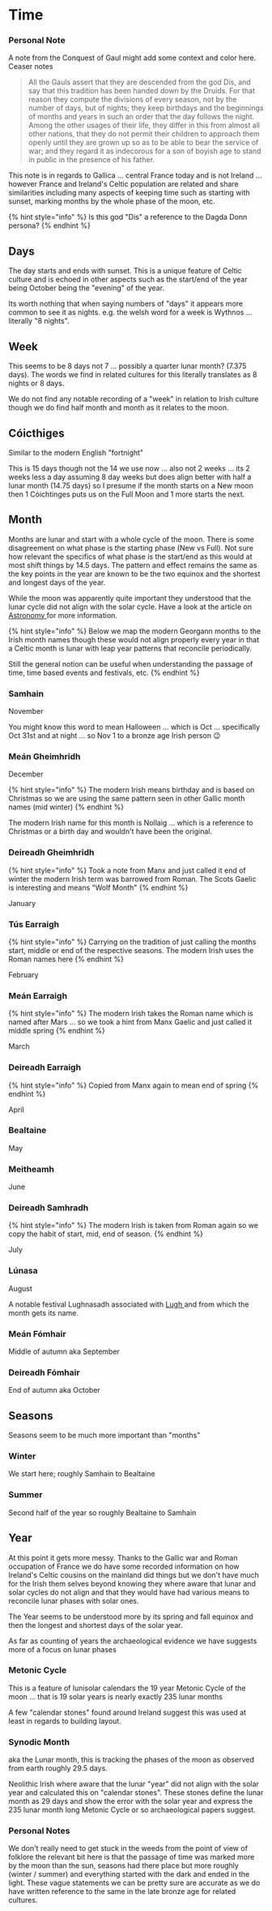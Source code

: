 # Time

### Personal Note

A note from the Conquest of Gaul might add some context and color here. Ceaser notes

> All the Gauls assert that they are descended from the god Dis, and say that this tradition has been handed down by the Druids. For that reason they compute the divisions of every season, not by the number of days, but of nights; they keep birthdays and the beginnings of months and years in such an order that the day follows the night. Among the other usages of their life, they differ in this from almost all other nations, that they do not permit their children to approach them openly until they are grown up so as to be able to bear the service of war; and they regard it as indecorous for a son of boyish age to stand in public in the presence of his father.

This note is in regards to Gallica ... central France today and is not Ireland ... however France and Ireland's Celtic population are related and share similarities including many aspects of keeping time such as starting with sunset, marking months by the whole phase of the moon, etc.

{% hint style="info" %}
Is this god "Dis" a reference to the Dagda Donn persona?
{% endhint %}

## Days

The day starts and ends with sunset. This is a unique feature of Celtic culture and is echoed in other aspects such as the start/end of the year being October being the "evening" of the year.

Its worth nothing that when saying numbers of "days" it appears more common to see it as nights. e.g. the welsh word for a week is Wythnos ... literally "8 nights".

## Week

This seems to be 8 days not 7 ... possibly a quarter lunar month? (7.375 days). The words we find in related cultures for this literally translates as 8 nights or 8 days.

We do not find any notable recording of a "week" in relation to Irish culture though we do find half month and month as it relates to the moon.

## Cóicthiges

Similar to the modern English "fortnight"

This is 15 days though not the 14 we use now ... also not 2 weeks ... its 2 weeks less a day assuming 8 day weeks but does align better with half a lunar month (14.75 days) so I presume if the month starts on a New moon then 1 Cóichtinges puts us on the Full Moon and 1 more starts the next.

## Month

Months are lunar and start with a whole cycle of the moon. There is some disagreement on what phase is the starting phase (New vs Full). Not sure how relevant the specifics of what phase is the start/end as this would at most shift things by 14.5 days. The pattern and effect remains the same as the key points in the year are known to be the two equinox and the shortest and longest days of the year.

While the moon was apparently quite important they understood that the lunar cycle did not align with the solar cycle. Have a look at the article on [Astronomy ](astronomy.md)for more information.

{% hint style="info" %}
Below we map the modern Georgann months to the Irish month names though these would not align properly every year in that a Celtic month is lunar with leap year patterns that reconcile periodically.

Still the general notion can be useful when understanding the passage of time, time based events and festivals, etc.
{% endhint %}

### Samhain

November

You might know this word to mean Halloween ... which is Oct ... specifically Oct 31st and at night ... so Nov 1 to a bronze age Irish person 😉

### Meán Gheimhridh

December

{% hint style="info" %}
The modern Irish means birthday and is based on Christmas so we are using the same pattern seen in other Gallic month names (mid winter)
{% endhint %}

The modern Irish name for this month is Nollaig ... which is a reference to Christmas or a birth day and wouldn't have been the original.

### Deireadh Gheimhridh

{% hint style="info" %}
Took a note from Manx and just called it end of winter the modern Irish term was barrowed from Roman. The Scots Gaelic is interesting and means "Wolf Month"
{% endhint %}

January

### Tús Earraigh

{% hint style="info" %}
Carrying on the tradition of just calling the months start, middle or end of the respective seasons. The modern Irish uses the Roman names here
{% endhint %}

February

### Meán Earraigh

{% hint style="info" %}
The modern Irish takes the Roman name which is named after Mars ... so we took a hint from Manx Gaelic and just called it middle spring
{% endhint %}

March

### Deireadh Earraigh

{% hint style="info" %}
Copied from Manx again to mean end of spring
{% endhint %}

April

### Bealtaine

May

### Meitheamh

June

### Deireadh Samhradh

{% hint style="info" %}
The modern Irish is taken from Roman again so we copy the habit of start, mid, end of season.
{% endhint %}

July

### Lúnasa

August

A notable festival Lughnasadh associated with [Lugh ](lugh/)and from which the month gets its name.

### Meán Fómhair

Middle of autumn aka September

### Deireadh Fómhair

End of autumn aka October



## Seasons

Seasons seem to be much more important than "months"

### Winter

We start here; roughly Samhain to Bealtaine

### Summer

Second half of the year so roughly Bealtaine to Samhain

## Year

At this point it gets more messy. Thanks to the Gallic war and Roman occupation of France we do have some recorded information on how Ireland's Celtic cousins on the mainland did things but we don't have much for the Irish them selves beyond knowing they where aware that lunar and solar cycles do not align and that they would have had various means to reconcile lunar phases with solar ones.

The Year seems to be understood more by its spring and fall equinox and then the longest and shortest days of the solar year.

As far as counting of years the archaeological evidence we have suggests more of a focus on lunar phases

### Metonic Cycle

This is a feature of lunisolar calendars the 19 year Metonic Cycle of the moon ... that is 19 solar years is nearly exactly 235 lunar months

A few "calendar stones" found around Ireland suggest this was used at least in regards to building layout.

### Synodic Month

aka the Lunar month, this is tracking the phases of the moon as observed from earth roughly 29.5 days.

Neolithic Irish where aware that the lunar "year" did not align with the solar year and calculated this on "calendar stones". These stones define the lunar month as 29 days and show the error with the solar year and express the 235 lunar month long Metonic Cycle or so archaeological papers suggest.&#x20;

### Personal Notes

We don't really need to get stuck in the weeds from the point of view of folklore the relevant bit here is that the passage of time was marked more by the moon than the sun, seasons had there place but more roughly (winter / summer) and everything started with the dark and ended in the light. These vague statements we can be pretty sure are accurate as we do have written reference to the same in the late bronze age for related cultures.&#x20;
